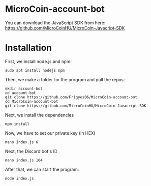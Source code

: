 # MicroCoin-account-bot

You can download the JavaScript SDK from here: <br />
https://github.com/MicroCoinHU/MicroCoin-Javacript-SDK

# Installation
First, we install node.js and npm:
```
sudo apt install nodejs npm
```
Then, we make a folder for the program and pull the repos:
```
mkdir account-bot
cd account-bot
git clone https://github.com/Frigyes06/MicroCoin-account-bot
cd MicroCoin-account-bot
git clone https://github.com/MicroCoinHU/MicroCoin-Javacript-SDK
```
Next, we install the dependencies
```
npm install
```
Now, we have to set our private key (in HEX)
```
nano index.js 6
```
Next, the Discord bot's ID
```
nano index.js 104
```
After that, we can start the program:
```
node index.js
```
